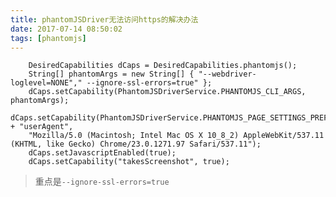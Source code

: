 ```yaml
---
title: phantomJSDriver无法访问https的解决办法
date: 2017-07-14 08:50:02
tags: [phantomjs]
---
```



		DesiredCapabilities dCaps = DesiredCapabilities.phantomjs();
		String[] phantomArgs = new String[] { "--webdriver-loglevel=NONE"," --ignore-ssl-errors=true" };
		dCaps.setCapability(PhantomJSDriverService.PHANTOMJS_CLI_ARGS, phantomArgs);
		dCaps.setCapability(PhantomJSDriverService.PHANTOMJS_PAGE_SETTINGS_PREFIX + "userAgent",
		"Mozilla/5.0 (Macintosh; Intel Mac OS X 10_8_2) AppleWebKit/537.11 (KHTML, like Gecko) Chrome/23.0.1271.97 Safari/537.11");
		dCaps.setJavascriptEnabled(true);
		dCaps.setCapability("takesScreenshot", true);

> 重点是`--ignore-ssl-errors=true`
